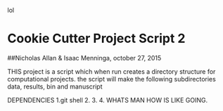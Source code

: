  lol 
# Cookie Cutter Project Script 2

##Nicholas Allan & Isaac Menninga, october 27, 2015 


THIS project is a script which when run creates a directory structure for computational projects.
 	the script will make the following subdirectories data, results, bin and manuscript

DEPENDENCIES 
1.git shell
2.
3.
4. WHATS MAN HOW IS LIKE GOING. 
